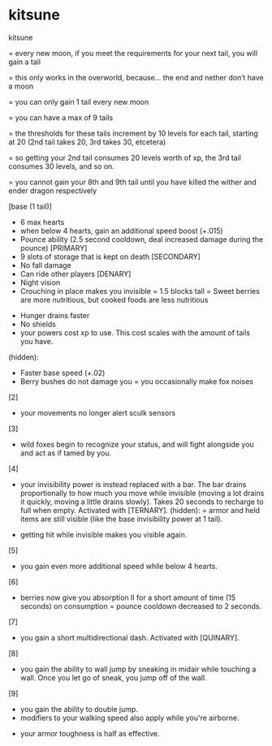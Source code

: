 # kitsune

kitsune 

= every new moon, if you meet the requirements for your next tail, you will gain a tail

= this only works in the overworld, because… the end and nether don’t have a moon

= you can only gain 1 tail every new moon

= you can have a max of 9 tails

= the thresholds for these tails increment by 10 levels for each tail, starting at 20 (2nd tail takes 20, 3rd takes 30, etcetera)

= so getting your 2nd tail consumes 20 levels worth of xp, the 3rd tail consumes 30 levels, and so on.

= you cannot gain your 8th and 9th tail until you have killed the wither and ender dragon respectively


[base (1 tail)]
+ 6 max hearts
+ when below 4 hearts, gain an additional speed boost (+.015)
+ Pounce ability (2.5 second cooldown, deal increased damage during the pounce) [PRIMARY]
+ 9 slots of storage that is kept on death [SECONDARY]
+ No fall damage
+ Can ride other players [DENARY]
+ Night vision
+ Crouching in place makes you invisible
= 1.5 blocks tall
= Sweet berries are more nutritious, but cooked foods are less nutritious
- Hunger drains faster
- No shields
- your powers cost xp to use. This cost scales with the amount of tails you have.

(hidden):
+ Faster base speed (+.02)
+ Berry bushes do not damage you
= you occasionally make fox noises


[2]
+ your movements no longer alert sculk sensors

[3]
+ wild foxes begin to recognize your status, and will fight alongside you and act as if tamed by you.

[4]
+ your invisibility power is instead replaced with a bar. The bar drains proportionally to how much you move while invisible (moving a lot drains it quickly, moving a little drains slowly). Takes 20 seconds to recharge to full when empty. Activated with [TERNARY].
(hidden):
= armor and held items are still visible (like the base invisibility power at 1 tail).
- getting hit while invisible makes you visible again.

[5]
+ you gain even more additional speed while below 4 hearts.

[6]
+ berries now give you absorption II for a short amount of time (15 seconds) on consumption
= pounce cooldown decreased to 2 seconds.

[7]
+ you gain a short multidirectional dash. Activated with [QUINARY].

[8]
+ you gain the ability to wall jump by sneaking in midair while touching a wall. Once you let go of sneak, you jump off of the wall.

[9]
+ you gain the ability to double jump.
+ modifiers to your walking speed also apply while you're airborne.
- your armor toughness is half as effective.

